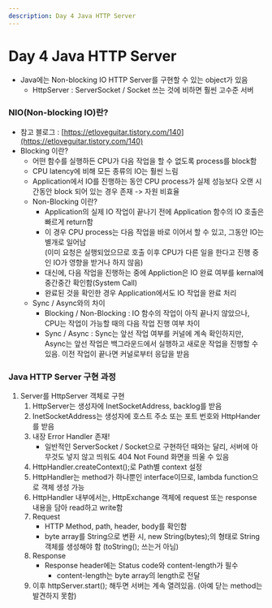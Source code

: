 ```yaml
---
description: Day 4 Java HTTP Server
---
```


# Day 4 Java HTTP Server

* Java에는 Non-blocking IO HTTP Server를 구현할 수 있는 object가 있음
  * HttpServer : ServerSocket / Socket 쓰는 것에 비하면 훨씬 고수준 서버

### **NIO**(Non-blocking IO)란?

* 참고 블로그 : [https://etloveguitar.tistory.com/140](https://etloveguitar.tistory.com/140)
* Blocking 이란?
  * 어떤 함수를 실행하든 CPU가 다음 작업을 할 수 없도록 process를 block함
  * CPU latency에 비해 모든 종류의 IO는 훨씬 느림
  * Application에서 IO를 진행하는 동안 CPU process가 실제 성능보다 오랜 시간동안 block 되어 있는 경우 존재 -> 자원 비효율
  * Non-Blocking 이란?
    * Application의 실제 IO 작업이 끝나기 전에 Application 함수의 IO 호출은 빠르게 return함
    * 이 경우 CPU process는 다음 작업을 바로 이어서 할 수 있고, 그동안 IO는 별개로 일어남\
      (이미 요청은 실행되었으므로 호출 이후 CPU가 다른 일을 한다고 진행 중인 IO가 영향을 받거나 하지 않음)
    * 대신에, 다음 작업을 진행하는 중에 Appliction은 IO 완료 여부를  kernal에  중간중간 확인함(System Call)
    * 완료된 것을 확인한 경우 Application에서도 IO 작업을 완료 처리
  * Sync / Async와의 차이
    * Blocking / Non-Blocking : IO 함수의 작업이 아직 끝나지 않았으나, CPU는 작업이 가능할 때의 다음 작업 진행 여부 차이
    * Sync / Async : Sync는 앞선 작업 여부를 커널에 계속 확인하지만, Async는 앞선 작업은 백그라운드에서 실행하고 새로운 작업을 진행할 수 있음. 이전 작업이 끝나면 커널로부터 응답을 받음

### **Java HTTP Server** 구현 과정

1. Server를 HttpServer 객체로 구현
   1. HttpServer는 생성자에  InetSocketAddress, backlog를 받음
   2. InetSocketAddress는 생성자에 호스트 주소 또는 포트 번호와 HttpHander를 받음
   3. 내장 Error Handler 존재!
      * 일반적인 ServerSocket / Socket으로 구현하던 때와는 달리, 서버에 아무것도 넣지 않고 띄워도 404 Not Found 화면을 띄울 수 있음
   4. HttpHandler.createContext();로  Path별 context 설정
   5. HttpHandler는 method가 하나뿐인 interface이므로, lambda function으로 객체 생성 가능
   6. HttpHandler 내부에서는, HttpExchange 객체에 request 또는 response 내용을 담아 read하고 write함
   7. Request
      * HTTP Method, path, header, body를 확인함
      * byte array를 String으로 변환 시, new String(bytes);의 형태로 String 객체를 생성해야 함 (toString(); 쓰는거 아님)
   8. Response
      * Response header에는 Status code와 content-length가 필수
        * content-length는 byte array의 length로 전달
   9. 이후 httpServer.start(); 해두면 서버는 계속 열려있음. (아예 닫는 method는 발견하지 못함)

